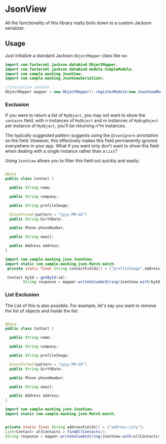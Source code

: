 
# JsonView

All the functionality of this library really boils down to a custom Jackson serializer.

## Usage

Just initialize a standard Jackson `ObjectMapper` class like so:

```java
import com.fasterxml.jackson.databind.ObjectMapper;
import com.fasterxml.jackson.databind.module.SimpleModule;
import com.sample.masking.JsonView;
import com.sample.masking.JsonViewSerializer;

//initialize jackson
ObjectMapper mapper = new ObjectMapper().registerModule(new JsonViewModule());
```
### Exclusion


If you were to return a list of `MyObject`, you may not want to show the `contains` field; with *n* instances of `MyObject` and *m* instances of `MyBigObject` per instance of `MyObject`, you'll be returning n\*m instances.

The typically suggested pattern suggests using the `@JsonIgnore` annotation on the field. However, this effectively makes this field permanently ignored everywhere in your app. What if you want only don't want to show this field when dealing with a single instance rather than a `List`?

Using `JsonView` allows you to filter this field out quickly and easily:

```java

@Data
public class Contact {

  public String name;

  public String company;

  public String profileImage;

  @JsonFormat(pattern = "yyyy-MM-dd")
  public String birthDate;

  public Phone phoneNumber;

  public String email;

  public Address address;
}

import com.sample.masking.json.JsonView;
import static com.sample.masking.json.Match.match;
 private static final String contactFields[] = {"profileImage",address};

 Contact byId = getById(id);
        String response = mapper.writeValueAsString(JsonView.with(byId).onClass(Contact.class, match().exclude(contactFields)));
```

### List Exclusion

The List of this is also possible. For example, let's say you want to remove the list of objects and inside the list:

```java

@Data
public class Contact {

  public String name;

  public String company;

  public String profileImage;

  @JsonFormat(pattern = "yyyy-MM-dd")
  public String birthDate;

  public Phone phoneNumber;

  public String email;

  public Address address;
}
```

```java
import com.sample.masking.json.JsonView;
import static com.sample.masking.json.Match.match;


private static final String addressFields[] = {"address.city"};
List<Contact> allContacts = findAllContacts();
String response = mapper.writeValueAsString(JsonView.with(allContacts).onClass(Contact.class, match().exclude(addressFields)));
```
